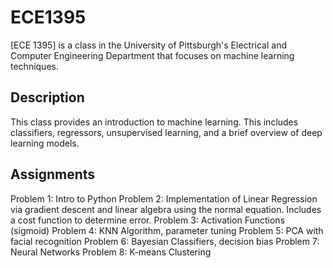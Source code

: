 # ECE1395
[ECE 1395] is a class in the University of Pittsburgh's Electrical and Computer Engineering Department that focuses on machine learning techniques.

## Description
This class provides an introduction to machine learning. This includes classifiers, regressors, unsupervised learning, and a brief overview of deep learning models.

## Assignments
Problem 1: Intro to Python
Problem 2: Implementation of Linear Regression via gradient descent and linear algebra using the normal equation. Includes a cost function to determine error.
Problem 3: Activation Functions (sigmoid)
Problem 4: KNN Algorithm, parameter tuning
Problem 5: PCA with facial recognition
Problem 6: Bayesian Classifiers, decision bias
Problem 7: Neural Networks
Problem 8: K-means Clustering

